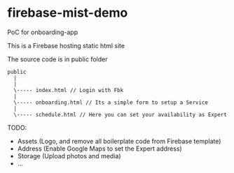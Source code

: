 # firebase-mist-demo
PoC for onboarding-app

This is a Firebase hosting static html site

The source code is in public folder

```
public
  |
  |
  \----- index.html // Login with Fbk
  |
  \----- onboarding.html // Its a simple form to setup a Service
  |
  \----- schedule.html // Here you can set your availability as Expert
```

TODO:
* Assets (Logo, and remove all boilerplate code from Firebase template)
* Address (Enable Google Maps to set the Expert address)
* Storage (Upload photos and media)
* ...
